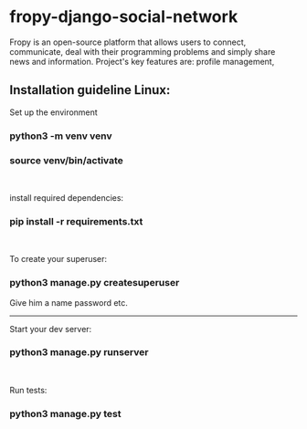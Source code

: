 # fropy-django-social-network


Fropy is an open-source platform that allows users to connect, 
communicate, deal with their programming problems and simply share news 
and information. Project's key features are:
profile management, 

## Installation guideline Linux:
 
Set up the environment
### python3 -m venv venv
### source venv/bin/activate
<br>

install required dependencies:
### pip install -r requirements.txt
<br>

To create your superuser: 
### python3 manage.py createsuperuser
Give him a name password etc.
<br>
<hr>

Start your dev server:
### python3 manage.py runserver
<br>

Run tests:
### python3 manage.py test
<br>


